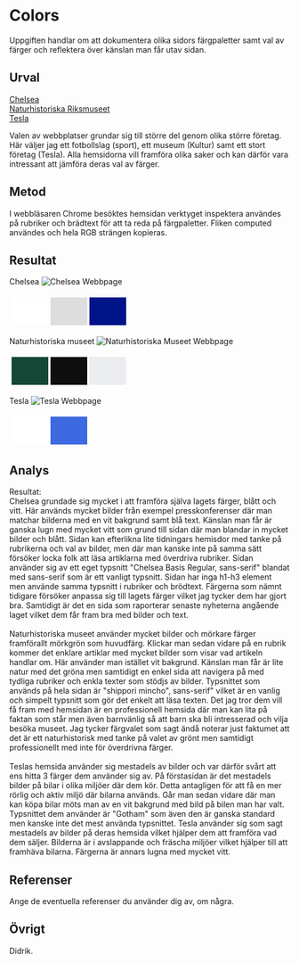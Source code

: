Colors
=======================

Uppgiften handlar om att dokumentera olika sidors färgpaletter samt val av färger och reflektera över känslan man får utav sidan. 

Urval
-----------------------

<a href="https://www.chelseafc.com/en">Chelsea</a> <br>
<a href="https://www.nrm.se/">Naturhistoriska Riksmuseet</a> <br>
<a href="https://www.tesla.com/sv_se">Tesla</a> <br>

Valen av webbplatser grundar sig till större del genom olika större företag. Här väljer jag ett fotbollslag (sport), ett museum (Kultur) samt ett stort företag (Tesla). Alla hemsidorna vill framföra olika saker och kan därför vara intressant att jämföra deras val av färger. 

Metod
-----------------------

I webbläsaren Chrome besöktes hemsidan verktyget inspektera användes på rubriker och brädtext för att ta reda på färgpaletter.
Fliken computed användes och hela RGB strängen kopieras. 

Resultat
-----------------------

Chelsea
<img class="flash-img" alt="Chelsea Webbpage" src="image/../../assets/img/chelsea-design.png">
<table style="border-spacing: 4px; border-collapse: separate">
<tr>
<td style="height: 50px; width: 50px; background-color: rgb(255, 255, 255)">
<td style="height: 50px; width: 50px; background-color: rgb(221, 221, 221)">
<td style="height: 50px; width: 50px; background-color: rgb(0, 20, 137)">
</tr>
</table>

Naturhistoriska museet
<img class="flash-img" alt="Naturhistoriska Museet Webbpage" src="image/../../assets/img/natur.design.png">
<table style="border-spacing: 4px; border-collapse: separate">
<tr>
<td style="height: 50px; width: 50px; background-color: rgb(20, 72, 54)">
<td style="height: 50px; width: 50px; background-color: rgb(14, 15, 14)">
<td style="height: 50px; width: 50px; background-color: rgb(234, 236, 240)">
</tr>
</table>

Tesla
<img class="flash-img" alt="Tesla Webbpage" src="image/../../assets/img/tesla.design.png">
<table style="border-spacing: 4px; border-collapse: separate">
<tr>
<td style="height: 50px; width: 50px; background-color: rgb(255, 255, 255)">
<td style="height: 50px; width: 50px; background-color: rgb(62, 106, 225)">
</tr>
</table>

Analys
-----------------------

Resultat:
<br>
Chelsea grundade sig mycket i att framföra själva lagets färger, blått och vitt. Här används mycket bilder från exempel presskonferenser där man matchar bilderna med en vit bakgrund samt blå text. Känslan man får är ganska lugn med mycket vitt som grund till sidan där man blandar in mycket bilder och blått. Sidan kan efterlikna lite tidningars hemisdor med tanke på rubrikerna och val av bilder, men där man kanske inte på samma sätt försöker locka folk att läsa artiklarna med överdriva rubriker. Sidan använder sig av ett eget typsnitt "Chelsea Basis Regular, sans-serif" blandat med sans-serif som är ett vanligt typsnitt. Sidan har inga h1-h3 element men använde samma typsnitt i rubriker och brödtext. Färgerna som nämnt tidigare försöker anpassa sig till lagets färger vilket jag tycker dem har gjort bra. Samtidigt är det en sida som raporterar senaste nyheterna angående laget vilket dem får fram bra med bilder och text. 
<br>
<br>
Naturhistoriska museet använder mycket bilder och mörkare färger framförallt mörkgrön som huvudfärg. Klickar man sedan vidare på en rubrik kommer det enklare artiklar med mycket bilder som visar vad artikeln handlar om. Här använder man istället vit bakgrund. Känslan man får är lite natur med det gröna men samtidigt en enkel sida att navigera på med tydliga rubriker och enkla texter som stödjs av bilder. Typsnittet som används på hela sidan är "shippori mincho", sans-serif" vilket är en vanlig och simpelt typsnitt som gör det enkelt att läsa texten. Det jag tror dem vill få fram med hemsidan är en professionell hemsida där man kan lita på faktan som står men även barnvänlig så att barn ska bli intresserad och vilja besöka museet. Jag tycker färgvalet som sagt ändå noterar just faktumet att det är ett naturhistorisk med tanke på valet av grönt men samtidigt professionellt med inte för överdrivna färger. 
<br>
<br>
Teslas hemsida använder sig mestadels av bilder och var därför svårt att ens hitta 3 färger dem använder sig av. På förstasidan är det mestadels bilder på bilar i olika miljöer där dem kör. Detta antagligen för att få en mer rörlig och aktiv miljö där bilarna används. Går man sedan vidare där man kan köpa bilar möts man av en vit bakgrund med bild på bilen man har valt. Typsnittet dem använder är "Gotham" som även den är ganska standard men kanske inte det mest använda typsnittet. Tesla använder sig som sagt mestadels av bilder på deras hemsida vilket hjälper dem att framföra vad dem säljer. Bilderna är i avslappande och fräscha miljöer vilket hjälper till att framhäva bilarna. Färgerna är annars lugna med mycket vitt. 

Referenser
-----------------------

Ange de eventuella referenser du använder dig av, om några.

Övrigt
-----------------------

Didrik.